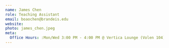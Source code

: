 ```yaml
---
name: James Chen
role: Teaching Assistant
email: boaochen@brandeis.edu
website: 
photo: james_chen.jpeg
meta:
  Office Hours: :Mon/Wed 3:00 PM - 4:00 PM @ Vertica Lounge (Volen 104)
---
```

